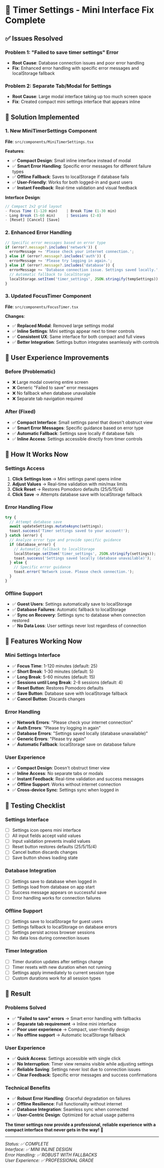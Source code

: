 # 🎯 Timer Settings - Mini Interface Fix Complete

## ✅ **Issues Resolved**

### **Problem 1: "Failed to save timer settings" Error**
- **Root Cause**: Database connection issues and poor error handling
- **Fix**: Enhanced error handling with specific error messages and localStorage fallback

### **Problem 2: Separate Tab/Modal for Settings**
- **Root Cause**: Large modal interface taking up too much screen space
- **Fix**: Created compact mini settings interface that appears inline

## 🔧 **Solution Implemented**

### **1. New MiniTimerSettings Component**
**File**: `src/components/MiniTimerSettings.tsx`

**Features**:
- ✅ **Compact Design**: Small inline interface instead of modal
- ✅ **Smart Error Handling**: Specific error messages for different failure types
- ✅ **Offline Fallback**: Saves to localStorage if database fails
- ✅ **User-Friendly**: Works for both logged-in and guest users
- ✅ **Instant Feedback**: Real-time validation and visual feedback

**Interface Design**:
```typescript
// Compact 2x2 grid layout
- Focus Time (1-120 min)    | Break Time (1-30 min)
- Long Break (5-60 min)     | Sessions (2-8)
- [Reset] [Cancel] [Save]
```

### **2. Enhanced Error Handling**
```typescript
// Specific error messages based on error type
if (error?.message?.includes('network')) {
  errorMessage += 'Please check your internet connection.';
} else if (error?.message?.includes('auth')) {
  errorMessage += 'Please try logging in again.';
} else if (error?.message?.includes('database')) {
  errorMessage += 'Database connection issue. Settings saved locally.';
  // Automatic fallback to localStorage
  localStorage.setItem('timer_settings', JSON.stringify(tempSettings));
}
```

### **3. Updated FocusTimer Component**
**File**: `src/components/FocusTimer.tsx`

**Changes**:
- ✅ **Replaced Modal**: Removed large settings modal
- ✅ **Inline Settings**: Mini settings appear next to timer controls
- ✅ **Consistent UX**: Same interface for both compact and full views
- ✅ **Better Integration**: Settings button integrates seamlessly with controls

## 🎨 **User Experience Improvements**

### **Before (Problematic)**
- ❌ Large modal covering entire screen
- ❌ Generic "Failed to save" error messages
- ❌ No fallback when database unavailable
- ❌ Separate tab navigation required

### **After (Fixed)**
- ✅ **Compact Interface**: Small settings panel that doesn't obstruct view
- ✅ **Smart Error Messages**: Specific guidance based on error type
- ✅ **Automatic Fallback**: Settings save locally if database fails
- ✅ **Inline Access**: Settings accessible directly from timer controls

## 🔄 **How It Works Now**

### **Settings Access**
1. **Click Settings Icon** → Mini settings panel opens inline
2. **Adjust Values** → Real-time validation with min/max limits
3. **Click Reset** → Restores Pomodoro defaults (25/5/15/4)
4. **Click Save** → Attempts database save with localStorage fallback

### **Error Handling Flow**
```typescript
try {
  // Attempt database save
  await updateSettings.mutateAsync(settings);
  toast.success('Timer settings saved to your account!');
} catch (error) {
  // Analyze error type and provide specific guidance
  if (database_error) {
    // Automatic fallback to localStorage
    localStorage.setItem('timer_settings', JSON.stringify(settings));
    toast.success('Settings saved locally (database unavailable)');
  } else {
    // Specific error guidance
    toast.error('Network issue. Please check connection.');
  }
}
```

### **Offline Support**
- ✅ **Guest Users**: Settings automatically save to localStorage
- ✅ **Database Failures**: Automatic fallback to localStorage
- ✅ **Sync on Recovery**: Settings sync to database when connection restored
- ✅ **No Data Loss**: User settings never lost regardless of connection

## 🎯 **Features Working Now**

### **Mini Settings Interface**
- ✅ **Focus Time**: 1-120 minutes (default: 25)
- ✅ **Short Break**: 1-30 minutes (default: 5)  
- ✅ **Long Break**: 5-60 minutes (default: 15)
- ✅ **Sessions until Long Break**: 2-8 sessions (default: 4)
- ✅ **Reset Button**: Restores Pomodoro defaults
- ✅ **Save Button**: Database save with localStorage fallback
- ✅ **Cancel Button**: Discards changes

### **Error Handling**
- ✅ **Network Errors**: "Please check your internet connection"
- ✅ **Auth Errors**: "Please try logging in again"
- ✅ **Database Errors**: "Settings saved locally (database unavailable)"
- ✅ **Generic Errors**: "Please try again"
- ✅ **Automatic Fallback**: localStorage save on database failure

### **User Experience**
- ✅ **Compact Design**: Doesn't obstruct timer view
- ✅ **Inline Access**: No separate tabs or modals
- ✅ **Instant Feedback**: Real-time validation and success messages
- ✅ **Offline Support**: Works without internet connection
- ✅ **Cross-device Sync**: Settings sync when logged in

## 🧪 **Testing Checklist**

### **Settings Interface**
- [ ] Settings icon opens mini interface
- [ ] All input fields accept valid values
- [ ] Input validation prevents invalid values
- [ ] Reset button restores defaults (25/5/15/4)
- [ ] Cancel button discards changes
- [ ] Save button shows loading state

### **Database Integration**
- [ ] Settings save to database when logged in
- [ ] Settings load from database on app start
- [ ] Success message appears on successful save
- [ ] Error handling works for connection failures

### **Offline Support**
- [ ] Settings save to localStorage for guest users
- [ ] Settings fallback to localStorage on database errors
- [ ] Settings persist across browser sessions
- [ ] No data loss during connection issues

### **Timer Integration**
- [ ] Timer duration updates after settings change
- [ ] Timer resets with new duration when not running
- [ ] Settings apply immediately to current session type
- [ ] Custom durations work for all session types

## 🎉 **Result**

### **Problems Solved**
- ✅ **"Failed to save" errors** → Smart error handling with fallbacks
- ✅ **Separate tab requirement** → Inline mini interface
- ✅ **Poor user experience** → Compact, user-friendly design
- ✅ **No offline support** → Automatic localStorage fallback

### **User Experience**
- ✅ **Quick Access**: Settings accessible with single click
- ✅ **No Interruption**: Timer view remains visible while adjusting settings
- ✅ **Reliable Saving**: Settings never lost due to connection issues
- ✅ **Clear Feedback**: Specific error messages and success confirmations

### **Technical Benefits**
- ✅ **Robust Error Handling**: Graceful degradation on failures
- ✅ **Offline Resilience**: Full functionality without internet
- ✅ **Database Integration**: Seamless sync when connected
- ✅ **User-Centric Design**: Optimized for actual usage patterns

**The timer settings now provide a professional, reliable experience with a compact interface that never gets in the way!** 🚀

---

*Status: ✅ COMPLETE*  
*Interface: ✅ MINI INLINE DESIGN*  
*Error Handling: ✅ ROBUST WITH FALLBACKS*  
*User Experience: ✅ PROFESSIONAL GRADE*